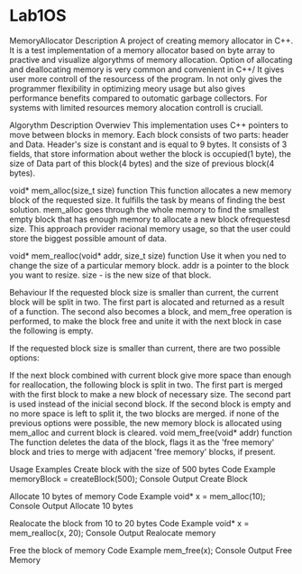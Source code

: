 # Lab1OS
MemoryAllocator
Description
A project of creating memory allocator in C++. It is a test implementation of a memory allocator based on byte array to practive and visualize algorythms of memory allocation. Option of allocating and deallocating memory is very common and convenient in C++/ It gives user more controll of the resourcess of the program. In not only gives the programmer flexibility in optimizing meory usage but also gives performance benefits compared to outomatic garbage collectors. For systems with limited resources memory alocation controll is cruciall.

Algorythm Description
Overwiev
This implementation uses C++ pointers to move between blocks in memory. Each block consists of two parts: header and Data. Header's size is constant and is equal to 9 bytes. It consists of 3 fields, that store information about wether the block is occupied(1 byte), the size of Data part of this block(4 bytes) and the size of previous block(4 bytes).

void* mem_alloc(size_t size) function
This function allocates a new memory block of the requested size. It fulfills the task by means of finding the best solution. mem_alloc goes through the whole memory to find the smallest empty block that has enough memory to allocate a new block ofrequestesd size. This approach provider racional memory usage, so that the user could store the biggest possible amount of data.

void* mem_realloc(void* addr, size_t size) function
Use it when you ned to change the size of a particular memory block. addr is a pointer to the block you want to resize. size - is the new size of that block.

Behaviour
If the requested block size is smaller than current, the current block will be split in two. The first part is alocated and returned as a result of a function. The second also becomes a block, and mem_free operation is performed, to make the block free and unite it with the next block in case the following is empty.

If the requested block size is smaller than current, there are two possible options:

If the next block combined with current block give more space than enough for reallocation, the following block is split in two. The first part is merged with the first block to make a new block of necessary size. The second part is used instead of the inicial second block.
If the second block is empty and no more space is left to split it, the two blocks are merged.
if none of the previous options were possible, the new memory block is allocated using mem_alloc and current block is cleared.
void mem_free(void* addr) function
The function deletes the data of the block, flags it as the 'free memory' block and tries to merge with adjacent 'free memory' blocks, if present.

Usage Examples
Create block with the size of 500 bytes
Code Example
memoryBlock = createBlock(500);
Console Output
Create Block

Allocate 10 bytes of memory
Code Example
void* x = mem_alloc(10);
Console Output
Allocate 10 bytes

Realocate the block from 10 to 20 bytes
Code Example
void* x = mem_realloc(x, 20);
Console Output
Realocate memory

Free the block of memory
Code Example
mem_free(x);
Console Output
Free Memory
